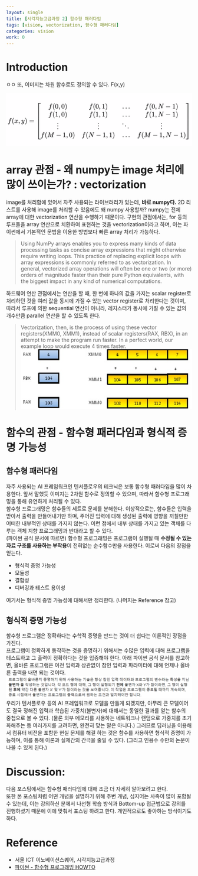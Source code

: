 ```yaml
---
layout: single
title: [시각지능고급과정 2] 함수형 패러다임
tags: [vision, vectorization, 함수형 패러다임]
categories: vision
work: 0
---
```



# Introduction
ㅇㅇ
또, 이미지는 차원 함수로도 정의할 수 있다. F(x,y) 

![](.2022-06-11-vision1_images/e484b452.png)


# array 관점 - 왜 numpy는 image 처리에 많이 쓰이는가? : vectorization
image를 처리함에 있어서 자주 사용되는 라이브러리가 있는데, **바로 numpy다.** 2D 리스트를 사용해 image를 처리할 수 있음에도 왜 numpy 사용할까? numpy는 전체 array에 대한 vectorization 연산을 수행하기 때문이다.
구현의 관점에서는, for 등의 루프들을 array 연산으로 치환하여 표현하는 것을 vectorization이라고 하며, 이는 파이썬에서 기본적인 문법을 이용한 방법보다 빠른 array 처리가 가능하다.

> Using NumPy arrays enables you 
> to express many kinds of data processing tasks 
> as concise array expressions that might 
> otherwise require writing loops. 
> This practice of replacing explicit loops 
> with array expressions is commonly referred to as vectorization. 
> In general, vectorized array operations will often be one or two 
> (or more) orders of magnitude faster than their pure Python equivalents, 
> with the biggest impact in any kind of numerical computations. 

하드웨어 연산 관점에서는 연산을 할 때, 한 번에 하나의 값을 가지는 scalar register로 처리하던 것을 여러 값을 동시에 가질 수 있는 vector register로 처리한다는 것이며, 따라서 루프에 의한 sequential 연산이 아니라, 레지스터가 동시에 가질 수 있는 값의 개수만큼 parallel 연산을 할 수 있도록 한다. 
> Vectorization, then, is the process of using these vector registers(XMM0, XMM1), 
> instead of scalar registers(RAX, RBX), in an attempt to make the program run faster. 
> In a perfect world, our example loop would execute 4 times faster.
> ![](.2022-06-11-vision1_images/795d702b.png)


# 함수의 관점 - 함수형 패러다임과 형식적 증명 가능성
## 함수형 패러다임
자주 사용되는 AI 프레임워크인 텐서플로우의 테크닉은 보통 함수형 패러다임을 많이 차용한다.
앞서 말했듯 이미지는 2차원 함수로 정의할 수 있으며, 따라서 함수형 프로그래밍을 통해 유연하게 처리될 수 있다.   
함수형 프로그래밍은 함수들의 세트로 문제를 분해한다. 이상적으로는, 함수들은 입력을 받아서 출력을 만들어내기만 하며, 
주어진 입력에 대해 생성된 출력에 영향을 끼칠만한 어떠한 내부적인 상태를 가지지 않는다. 이런 점에서 내부 상태를 가지고 있는 객체를 다루는 객체 지향 프로그래밍과 반대라고 할 수 있다.    
(파이썬 공식 문서에 따르면) 함수형 프로그래밍은 프로그램이 실행될 때 **수정될 수 있는 자료 구조를 사용하는 부작용**이 전혀없는 순수함수만을 사용한다.
이로써 다음의 장점을 얻는다.
- 형식적 증명 가능성
- 모듈성
- 결합성
- 디버깅과 테스트 용이성

여기서는 형식적 증명 가능성에 대해서만 정리한다. (나머지는 Reference 참고)

## 형식적 증명 가능성
함수형 프로그램은 정확하다는 수학적 증명을 만드는 것이 더 쉽다는 이론적인 장점을 가진다.     
프로그램이 정확하게 동작하는 것을 증명하기 위해서는 수많은 입력에 대해 프로그램을 테스트하고 그 출력이 정확하다는 것을 입증해야 한다.
아래 파이썬 공식 문서를 참고하면, 올바른 프로그램은 이전 입력과 상관없이 참인 입력과 파라미터에 대해 언제나 올바른 출력을 내면 되는 것이다.
![](.2022-06-11-vision1_images/39ac4668.png)
우리가 텐서플로우 등의 AI 프레임워크로 모델을 만들게 되겠지만, 아무리 큰 모델이어도 결국 정해진 입력과 학습된 가중치(불변자)에 대해서는 동일한
결과를 얻는 함수의 중첩으로 볼 수 있다. (물론 외부 메모리를 사용하는 네트워크나 랜덤으로 가중치를 초기화해주는 등 여러가지를 고려하면, 완전히 맞는 말은 아니다.)
그러므로 딥러닝을 이용해서 컴퓨터 비전을 포함한 현실 문제를 해결 하는 것은 함수를 사용하면 형식적 증명이 가능하며, 이를 통해 이론과 실제간의 간극을 줄일 수 있다. (그리고 인용수 수만의 논문이 나올 수 있게 된다.)




# Discussion: 
다음 포스팅에서는 함수형 패러다임에 대해 조금 더 자세히 알아보려고 한다.    
또한 본 포스팅처럼 어떤 개념을 설명하기 위해 주변 개념, 심지어는 사족이 많이 포함될 수 있는데,
이는 강의하신 분께서 나선형 학습 방식과 Bottom-up 접근법으로 강의를 진행하셨기 때문에 이에 맞춰서 포스팅 하려고 한다.
개인적으로도 좋아하는 방식이기도 하다.






# Reference 
- 서울 ICT 이노베이션스퀘어, 시각지능고급과정
- [파이썬 - 함수형 프로그래밍 HOWTO](https://docs.python.org/ko/3/howto/functional.html)